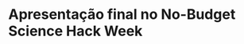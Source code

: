 
# Apresentação final no No-Budget Science Hack Week

<object data="./assets/pres_hack_week.pdf" width="1000" height="1000" type='application/pdf'></object>